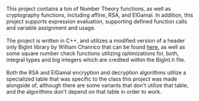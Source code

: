 This project contains a ton of Number Theory functions, as well as cryptography functions, including affine, RSA, and ElGamal. In addition, this project supports expression evaluation, supporting defined function calls and variable assignment and usage.<br><br>
The project is written in C++, and utilizes a modified version of a header only BigInt library by William Chanrico that can be found <a href="https://github.com/williamchanrico/biginteger-cpp">here</a>, as well as some square number check functions utilizing optimizations for, both, integral types and big integers which are credited within the BigInt.h file.<br><br>
Both the RSA and ElGamal encryption and decryption algorithms utilize a specialized table that was specific to the class this project was made alongside of, although there are some variants that don't utilize that table, and the algorithms don't depend on that table in order to work.

